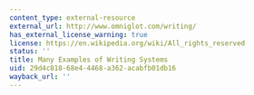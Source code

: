 ```yaml
---
content_type: external-resource
external_url: http://www.omniglot.com/writing/
has_external_license_warning: true
license: https://en.wikipedia.org/wiki/All_rights_reserved
status: ''
title: Many Examples of Writing Systems
uid: 29d4c818-68e4-4468-a362-acabfb01db16
wayback_url: ''
---
```

